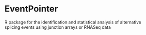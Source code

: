 # EventPointer
R package for the identification and statistical analysis of alternative splicing events using junction arrays or RNASeq data

